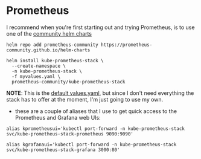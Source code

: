 # Prometheus

I recommend when you're first starting out and trying Prometheus, is to use one of the [community helm charts](https://github.com/prometheus-community/helm-charts)

```
helm repo add prometheus-community https://prometheus-community.github.io/helm-charts

helm install kube-prometheus-stack \
  --create-namespace \
  -n kube-prometheus-stack \
  -f myvalues.yaml \
  prometheus-community/kube-prometheus-stack
```

**NOTE**: This is the [default values.yaml](https://github.com/prometheus-community/helm-charts/blob/main/charts/kube-prometheus-stack/values.yaml), but since I don't need everything the stack has to offer at the moment, I'm just going to use my own.


- these are a couple of aliases that I use to get quick access to the Prometheus and Grafana web UIs:
```
alias kprometheusui='kubectl port-forward -n kube-prometheus-stack svc/kube-prometheus-stack-prometheus 9090:9090'

alias kgrafanaui='kubectl port-forward -n kube-prometheus-stack svc/kube-prometheus-stack-grafana 3000:80'
```
